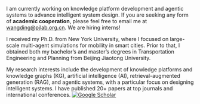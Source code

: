 

I am currently working on knowledge platform development and agentic systems to advance intelligent system design. If you are seeking any form of **academic cooperation**, please feel free to email me at [wangding@pjlab.org.cn](mailto:rayeren613@gmail.com). We are hiring interns!

I received my Ph.D. from New York University, where I focused on large-scale multi-agent simulations for mobility in smart cities. Prior to that, I obtained both my bachelor’s and master’s degrees in Transportation Engineering and Planning from Beijing Jiaotong University. 

My research interests include the development of knowledge platforms and knowledge graphs (KG), artificial intelligence (AI), retrieval-augmented generation (RAG), and agentic systems, with a particular focus on designing intelligent systems. I have published 20+ papers at top journals and international conferences.  [![Google Scholar](https://img.shields.io/badge/Google_Scholar-View_Profile-blue?logo=Google-Scholar&style=flat)](https://scholar.google.com/citations?user=pebaAE0AAAAJ&hl=en) 

<!-- 
To promote the communication among the Chinese ML & NLP community, we (along with other 11 young scholars worldwide) founded the [MLNLP community](https://space.bilibili.com/168887299) in 2021. I am honored to be one of the chairs of the MLNLP committee.
-->
